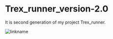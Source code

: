 # Trex_runner_version-2.0
It is second generation of my project Trex_runner.

![linkname](https://youtu.be/X39QjDOQr8M)
